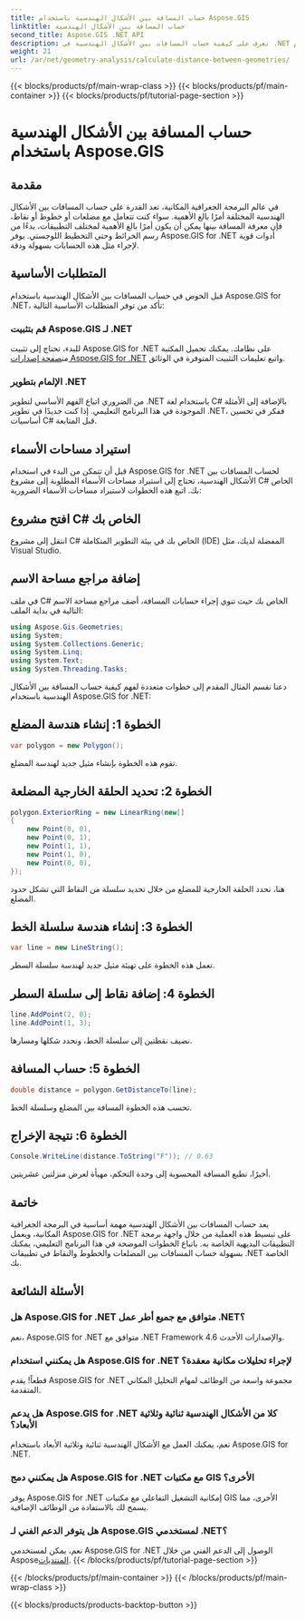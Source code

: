 ```yaml
---
title: حساب المسافة بين الأشكال الهندسية باستخدام Aspose.GIS
linktitle: حساب المسافة بين الأشكال الهندسية
second_title: Aspose.GIS .NET API
description: تعرف على كيفية حساب المسافات بين الأشكال الهندسية في .NET باستخدام Aspose.GIS. دليل خطوة بخطوة مع أمثلة التعليمات البرمجية. تعزيز التطبيقات الجغرافية المكانية الخاصة بك.
weight: 21
url: /ar/net/geometry-analysis/calculate-distance-between-geometries/
---
```


{{< blocks/products/pf/main-wrap-class >}}
{{< blocks/products/pf/main-container >}}
{{< blocks/products/pf/tutorial-page-section >}}

# حساب المسافة بين الأشكال الهندسية باستخدام Aspose.GIS

## مقدمة
في عالم البرمجة الجغرافية المكانية، تعد القدرة على حساب المسافات بين الأشكال الهندسية المختلفة أمرًا بالغ الأهمية. سواء كنت تتعامل مع مضلعات أو خطوط أو نقاط، فإن معرفة المسافة بينها يمكن أن يكون أمرًا بالغ الأهمية لمختلف التطبيقات، بدءًا من رسم الخرائط وحتى التخطيط اللوجستي. يوفر Aspose.GIS for .NET أدوات قوية لإجراء مثل هذه الحسابات بسهولة ودقة.
## المتطلبات الأساسية
قبل الخوض في حساب المسافات بين الأشكال الهندسية باستخدام Aspose.GIS for .NET، تأكد من توفر المتطلبات الأساسية التالية:
### قم بتثبيت Aspose.GIS لـ .NET
 للبدء، تحتاج إلى تثبيت Aspose.GIS for .NET على نظامك. يمكنك تحميل المكتبة من[صفحة إصدارات Aspose.GIS for .NET](https://releases.aspose.com/gis/net/) واتبع تعليمات التثبيت المتوفرة في الوثائق.
### الإلمام بتطوير .NET
من الضروري اتباع الفهم الأساسي لتطوير .NET باستخدام لغة C# بالإضافة إلى الأمثلة الموجودة في هذا البرنامج التعليمي. إذا كنت جديدًا في تطوير .NET، ففكر في تحسين أساسيات C# قبل المتابعة.

## استيراد مساحات الأسماء
قبل أن تتمكن من البدء في استخدام Aspose.GIS for .NET لحساب المسافات بين الأشكال الهندسية، تحتاج إلى استيراد مساحات الأسماء المطلوبة إلى مشروع C# الخاص بك. اتبع هذه الخطوات لاستيراد مساحات الأسماء الضرورية:
## افتح مشروع C# الخاص بك
انتقل إلى مشروع C# الخاص بك في بيئة التطوير المتكاملة (IDE) المفضلة لديك، مثل Visual Studio.
## إضافة مراجع مساحة الاسم
في ملف C# الخاص بك حيث تنوي إجراء حسابات المسافة، أضف مراجع مساحة الاسم التالية في بداية الملف:
```csharp
using Aspose.Gis.Geometries;
using System;
using System.Collections.Generic;
using System.Linq;
using System.Text;
using System.Threading.Tasks;
```

دعنا نقسم المثال المقدم إلى خطوات متعددة لفهم كيفية حساب المسافة بين الأشكال الهندسية باستخدام Aspose.GIS for .NET:
## الخطوة 1: إنشاء هندسة المضلع
```csharp
var polygon = new Polygon();
```
تقوم هذه الخطوة بإنشاء مثيل جديد لهندسة المضلع.
## الخطوة 2: تحديد الحلقة الخارجية المضلعة
```csharp
polygon.ExteriorRing = new LinearRing(new[]
{
    new Point(0, 0),
    new Point(0, 1),
    new Point(1, 1),
    new Point(1, 0),
    new Point(0, 0),
});
```
هنا، نحدد الحلقة الخارجية للمضلع من خلال تحديد سلسلة من النقاط التي تشكل حدود المضلع.
## الخطوة 3: إنشاء هندسة سلسلة الخط
```csharp
var line = new LineString();
```
تعمل هذه الخطوة على تهيئة مثيل جديد لهندسة سلسلة السطر.
## الخطوة 4: إضافة نقاط إلى سلسلة السطر
```csharp
line.AddPoint(2, 0);
line.AddPoint(1, 3);
```
نضيف نقطتين إلى سلسلة الخط، ونحدد شكلها ومسارها.
## الخطوة 5: حساب المسافة
```csharp
double distance = polygon.GetDistanceTo(line);
```
تحسب هذه الخطوة المسافة بين المضلع وسلسلة الخط.
## الخطوة 6: نتيجة الإخراج
```csharp
Console.WriteLine(distance.ToString("F")); // 0.63
```
أخيرًا، نطبع المسافة المحسوبة إلى وحدة التحكم، مهيأة لعرض منزلتين عشريتين.

## خاتمة
يعد حساب المسافات بين الأشكال الهندسية مهمة أساسية في البرمجة الجغرافية المكانية، ويعمل Aspose.GIS for .NET على تبسيط هذه العملية من خلال واجهة برمجة التطبيقات البديهية الخاصة به. باتباع الخطوات الموضحة في هذا البرنامج التعليمي، يمكنك بسهولة حساب المسافات بين المضلعات والخطوط والنقاط في تطبيقات .NET الخاصة بك.
## الأسئلة الشائعة
### هل Aspose.GIS for .NET متوافق مع جميع أطر عمل .NET؟
نعم، Aspose.GIS for .NET متوافق مع .NET Framework 4.6 والإصدارات الأحدث.
### هل يمكنني استخدام Aspose.GIS for .NET لإجراء تحليلات مكانية معقدة؟
قطعاً! يقدم Aspose.GIS for .NET مجموعة واسعة من الوظائف لمهام التحليل المكاني المتقدمة.
### هل يدعم Aspose.GIS for .NET كلا من الأشكال الهندسية ثنائية وثلاثية الأبعاد؟
نعم، يمكنك العمل مع الأشكال الهندسية ثنائية وثلاثية الأبعاد باستخدام Aspose.GIS for .NET.
### هل يمكنني دمج Aspose.GIS for .NET مع مكتبات GIS الأخرى؟
يوفر Aspose.GIS for .NET إمكانية التشغيل التفاعلي مع مكتبات GIS الأخرى، مما يسمح لك بالاستفادة من الوظائف الإضافية.
### هل يتوفر الدعم الفني لـ Aspose.GIS لمستخدمي .NET؟
 نعم، يمكن لمستخدمي Aspose.GIS for .NET الوصول إلى الدعم الفني من خلال Aspose[المنتديات](https://forum.aspose.com/c/gis/33).
{{< /blocks/products/pf/tutorial-page-section >}}

{{< /blocks/products/pf/main-container >}}
{{< /blocks/products/pf/main-wrap-class >}}

{{< blocks/products/products-backtop-button >}}
